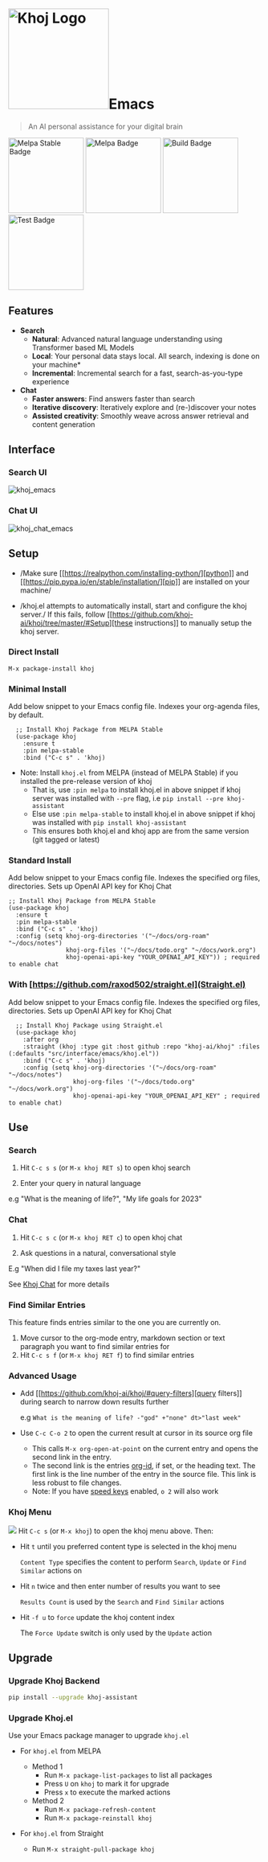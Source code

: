 <h1><img src="./assets/khoj-logo-sideways.svg" width="200" alt="Khoj Logo">Emacs</h1>

> An AI personal assistance for your digital brain

<img src="https://stable.melpa.org/packages/khoj-badge.svg" width="150" alt="Melpa Stable Badge">
<img src="https://melpa.org/packages/khoj-badge.svg" width="150" alt="Melpa Badge">

<img src="https://github.com/khoj-ai/khoj/actions/workflows/build_khoj_el.yml/badge.svg" width="150" alt="Build Badge">
<img src="https://github.com/khoj-ai/khoj/actions/workflows/test_khoj_el.yml/badge.svg" width="150" alt="Test Badge">


## Features
- **Search**
  - **Natural**: Advanced natural language understanding using Transformer based ML Models
  - **Local**: Your personal data stays local. All search, indexing is done on your machine*
  - **Incremental**: Incremental search for a fast, search-as-you-type experience
- **Chat**
  - **Faster answers**: Find answers faster than search
  - **Iterative discovery**: Iteratively explore and (re-)discover your notes
  - **Assisted creativity**: Smoothly weave across answer retrieval and content generation

## Interface
### Search UI

![khoj_emacs](./assets/khoj_on_emacs.png)

### Chat UI
![khoj_chat_emacs](./assets/khoj_chat_on_emacs_0.5.0.png)

## Setup
- /Make sure [[https://realpython.com/installing-python/][python]] and [[https://pip.pypa.io/en/stable/installation/][pip]] are installed on your machine/

- /khoj.el attempts to automatically install, start and configure the khoj server./
  If this fails, follow [[https://github.com/khoj-ai/khoj/tree/master/#Setup][these instructions]] to manually setup the khoj server.

### Direct Install
```elisp
M-x package-install khoj
```

### Minimal Install
Add below snippet to your Emacs config file.
Indexes your org-agenda files, by default.

```elisp
  ;; Install Khoj Package from MELPA Stable
  (use-package khoj
    :ensure t
    :pin melpa-stable
    :bind ("C-c s" . 'khoj)
```

- Note: Install `khoj.el` from MELPA (instead of MELPA Stable) if you installed the pre-release version of khoj
  - That is, use `:pin melpa` to install khoj.el in above snippet if khoj server was installed with `--pre` flag, i.e `pip install --pre khoj-assistant`
  - Else use `:pin melpa-stable` to install khoj.el in above snippet if khoj was installed with `pip install khoj-assistant`
  - This ensures both khoj.el and khoj app are from the same version (git tagged or latest)

### Standard Install
  Add below snippet to your Emacs config file.
  Indexes the specified org files, directories. Sets up OpenAI API key for Khoj Chat

```elisp
;; Install Khoj Package from MELPA Stable
(use-package khoj
  :ensure t
  :pin melpa-stable
  :bind ("C-c s" . 'khoj)
  :config (setq khoj-org-directories '("~/docs/org-roam" "~/docs/notes")
                khoj-org-files '("~/docs/todo.org" "~/docs/work.org")
                khoj-openai-api-key "YOUR_OPENAI_API_KEY")) ; required to enable chat
```

### With [https://github.com/raxod502/straight.el](Straight.el)
Add below snippet to your Emacs config file.
Indexes the specified org files, directories. Sets up OpenAI API key for Khoj Chat

```elisp
  ;; Install Khoj Package using Straight.el
  (use-package khoj
    :after org
    :straight (khoj :type git :host github :repo "khoj-ai/khoj" :files (:defaults "src/interface/emacs/khoj.el"))
    :bind ("C-c s" . 'khoj)
    :config (setq khoj-org-directories '("~/docs/org-roam" "~/docs/notes")
                  khoj-org-files '("~/docs/todo.org" "~/docs/work.org")
                  khoj-openai-api-key "YOUR_OPENAI_API_KEY" ; required to enable chat)
  ```

## Use
### Search
1. Hit  `C-c s s` (or `M-x khoj RET s`) to open khoj search

2. Enter your query in natural language

  e.g "What is the meaning of life?", "My life goals for 2023"

### Chat
1. Hit `C-c s c` (or `M-x khoj RET c`) to open khoj chat

2. Ask questions in a natural, conversational style

  E.g "When did I file my taxes last year?"

  See [Khoj Chat](/#/chat) for more details

### Find Similar Entries
This feature finds entries similar to the one you are currently on.
1. Move cursor to the org-mode entry, markdown section or text paragraph you want to find similar entries for
2. Hit `C-c s f` (or `M-x khoj RET f`) to find similar entries

### Advanced Usage
- Add [[https://github.com/khoj-ai/khoj/#query-filters][query filters]] during search to narrow down results further

  e.g `What is the meaning of life? -"god" +"none" dt>"last week"`

- Use `C-c C-o 2` to open the current result at cursor in its source org file
  - This calls `M-x org-open-at-point` on the current entry and opens the second link in the entry.
  - The second link is the entries [org-id](https://orgmode.org/manual/Handling-Links.html#FOOT28), if set, or the heading text.
    The first link is the line number of the entry in the source file. This link is less robust to file changes.
  - Note: If you have [speed keys](https://orgmode.org/manual/Speed-Keys.html) enabled, `o 2` will also work

### Khoj Menu
![](./assets/khoj_emacs_menu.png)
Hit `C-c s` (or `M-x khoj`) to open the khoj menu above. Then:
- Hit `t` until you preferred content type is selected in the khoj menu

  `Content Type` specifies the content to perform `Search`, `Update` or `Find Similar` actions on
- Hit `n` twice and then enter number of results you want to see

  `Results Count` is used by the `Search` and `Find Similar` actions
- Hit `-f u` to `force` update the khoj content index

  The `Force Update` switch is only used by the `Update` action

## Upgrade
### Upgrade Khoj Backend
```bash
pip install --upgrade khoj-assistant
```
### Upgrade Khoj.el
Use your Emacs package manager to upgrade `khoj.el`

- For `khoj.el` from MELPA
  - Method 1
    - Run `M-x package-list-packages` to list all packages
    - Press `U` on `khoj` to mark it for upgrade
    - Press `x` to execute the marked actions
  - Method 2
    - Run `M-x package-refresh-content`
    - Run `M-x package-reinstall khoj`

- For `khoj.el` from Straight
  - Run `M-x straight-pull-package khoj`
